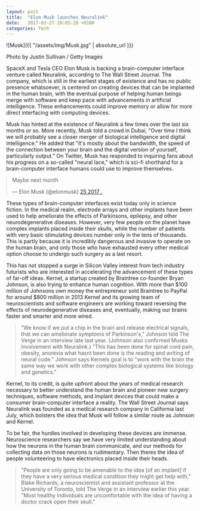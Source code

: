 ```yaml
---
layout: post
title:  "Elon Musk launches Neuralink"
date:   2017-03-27 20:05:28 +0100
categories: Tech
---
```

![Musk]({{ "/assets/img/Musk.jpg" | absolute_url }})
<figcaption>Photo by Justin Sullivan / Getty Images</figcation>

SpaceX and Tesla CEO Elon Musk is backing a brain-computer interface venture called Neuralink, according to The Wall Street Journal. The company, which is still in the earliest stages of existence and has no public presence whatsoever, is centered on creating devices that can be implanted in the human brain, with the eventual purpose of helping human beings merge with software and keep pace with advancements in artificial intelligence. These enhancements could improve memory or allow for more direct interfacing with computing devices.

Musk has hinted at the existence of Neuralink a few times over the last six months or so. More recently, Musk told a crowd in Dubai, "Over time I think we will probably see a closer merger of biological intelligence and digital intelligence." He added that "it's mostly about the bandwidth, the speed of the connection between your brain and the digital version of yourself, particularly output." On Twitter, Musk has responded to inquiring fans about his progress on a so-called "neural lace," which is sci-fi shorthand for a brain-computer interface humans could use to improve themselves.

<blockquote style="margin: 0 auto;" class="twitter-tweet" data-lang="ru"><p lang="en" dir="ltr">Maybe next month</p>&mdash; Elon Musk (@elonmusk) <a href="https://twitter.com/elonmusk/status/824182237352562688?ref_src=twsrc%5Etfw">25  2017 .</a></blockquote>
<script async src="https://platform.twitter.com/widgets.js" charset="utf-8"></script>

These types of brain-computer interfaces exist today only in science fiction. In the medical realm, electrode arrays and other implants have been used to help ameliorate the effects of Parkinsons, epilepsy, and other neurodegenerative diseases. However, very few people on the planet have complex implants placed inside their skulls, while the number of patients with very basic stimulating devices number only in the tens of thousands. This is partly because it is incredibly dangerous and invasive to operate on the human brain, and only those who have exhausted every other medical option choose to undergo such surgery as a last resort.

This has not stopped a surge in Silicon Valley interest from tech industry futurists who are interested in accelerating the advancement of these types of far-off ideas. Kernel, a startup created by Braintree co-founder Bryan Johnson, is also trying to enhance human cognition. With more than $100 million of Johnsons own money  the entrepreneur sold Braintree to PayPal for around $800 million in 2013  Kernel and its growing team of neuroscientists and software engineers are working toward reversing the effects of neurodegenerative diseases and, eventually, making our brains faster and smarter and more wired.

>"We know if we put a chip in the brain and release electrical signals, that we can ameliorate symptoms of Parkinson's," Johnson told The Verge in an interview late last year. (Johnson also confirmed Musks involvement with Neuralink.) "This has been done for spinal cord pain, obesity, anorexia what hasnt been done is the reading and writing of neural code." Johnson says Kernels goal is to "work with the brain the same way we work with other complex biological systems like biology and genetics."


Kernel, to its credit, is quite upfront about the years of medical research necessary to better understand the human brain and pioneer new surgery techniques, software methods, and implant devices that could make a consumer brain-computer interface a reality. The Wall Street Journal says Neuralink was founded as a medical research company in California last July, which bolsters the idea that Musk will follow a similar route as Johnson and Kernel.

To be fair, the hurdles involved in developing these devices are immense. Neuroscience researchers say we have very limited understanding about how the neurons in the human brain communicate, and our methods for collecting data on those neurons is rudimentary. Then theres the idea of people volunteering to have electronics placed inside their heads.

>"People are only going to be amenable to the idea [of an implant] if they have a very serious medical condition they might get help with," Blake Richards, a neuroscientist and assistant professor at the University of Toronto, told The Verge in an interview earlier this year. "Most healthy individuals are uncomfortable with the idea of having a doctor crack open their skull."
